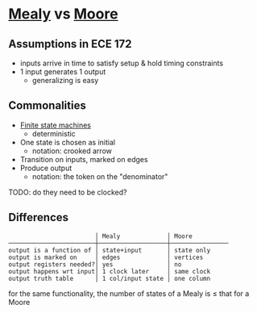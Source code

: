 # [Mealy](mealy.md) vs [Moore](moore.md)

## Assumptions in ECE 172

 - inputs arrive in time to satisfy setup & hold timing constraints
 - 1 input generates 1 output
    - generalizing is easy

## Commonalities

 - [Finite state machines](fsm.md)
    - deterministic
 - One state is chosen as initial
    - notation: crooked arrow
 - Transition on inputs, marked on edges
 - Produce output
    - notation: the token on the "denominator"

TODO: do they need to be clocked?

## Differences

```
                        │ Mealy             │ Moore
────────────────────────┼───────────────────┼────────────────
output is a function of │ state+input       │ state only
output is marked on     │ edges             │ vertices
output registers needed?│ yes               │ no
output happens wrt input│ 1 clock later     │ same clock
output truth table      │ 1 col/input state │ one column
```

for the same functionality, the number of states of a Mealy is ≤ that for a Moore
